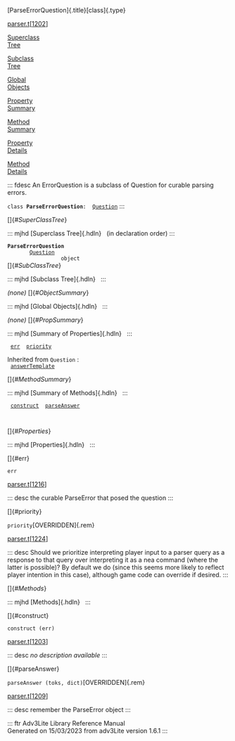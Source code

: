 [ParseErrorQuestion]{.title}[class]{.type}

[parser.t](../file/parser.t.html)\[[1202](../source/parser.t.html#1202)\]

[Superclass\
Tree](#_SuperClassTree_)

[Subclass\
Tree](#_SubClassTree_)

[Global\
Objects](#_ObjectSummary_)

[Property\
Summary](#_PropSummary_)

[Method\
Summary](#_MethodSummary_)

[Property\
Details](#_Properties_)

[Method\
Details](#_Methods_)

::: fdesc
An ErrorQuestion is a subclass of Question for curable parsing errors.

`class `**`ParseErrorQuestion`**` :   `[`Question`](../object/Question.html)
:::

[]{#_SuperClassTree_}

::: mjhd
[Superclass Tree]{.hdln}   (in declaration order)
:::

**`ParseErrorQuestion`**\
`         `[`Question`](../object/Question.html)\
`                 object`\
[]{#_SubClassTree_}

::: mjhd
[Subclass Tree]{.hdln}  
:::

*(none)* []{#_ObjectSummary_}

::: mjhd
[Global Objects]{.hdln}  
:::

*(none)* []{#_PropSummary_}

::: mjhd
[Summary of Properties]{.hdln}  
:::

` `[`err`](#err)`  `[`priority`](#priority)`  `

Inherited from `Question` :\
` `[`answerTemplate`](../object/Question.html#answerTemplate)`  `

[]{#_MethodSummary_}

::: mjhd
[Summary of Methods]{.hdln}  
:::

` `[`construct`](#construct)`  `[`parseAnswer`](#parseAnswer)`  `

` `

[]{#_Properties_}

::: mjhd
[Properties]{.hdln}  
:::

[]{#err}

`err`

[parser.t](../file/parser.t.html)\[[1216](../source/parser.t.html#1216)\]

::: desc
the curable ParseError that posed the question
:::

[]{#priority}

`priority`[OVERRIDDEN]{.rem}

[parser.t](../file/parser.t.html)\[[1224](../source/parser.t.html#1224)\]

::: desc
Should we prioritize interpreting player input to a parser query as a
response to that query over interpreting it as a nea command (where the
latter is possible)? By default we do (since this seems more likely to
reflect player intention in this case), although game code can override
if desired.
:::

[]{#_Methods_}

::: mjhd
[Methods]{.hdln}  
:::

[]{#construct}

`construct (err)`

[parser.t](../file/parser.t.html)\[[1203](../source/parser.t.html#1203)\]

::: desc
*no description available*
:::

[]{#parseAnswer}

`parseAnswer (toks, dict)`[OVERRIDDEN]{.rem}

[parser.t](../file/parser.t.html)\[[1209](../source/parser.t.html#1209)\]

::: desc
remember the ParseError object
:::

::: ftr
Adv3Lite Library Reference Manual\
Generated on 15/03/2023 from adv3Lite version 1.6.1
:::

